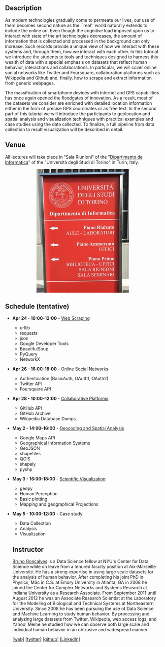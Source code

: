 ## Description

As modern technologies gradually come to permeate our lives, our use of them becomes second nature as the ``real'' world naturally extends to include the online on. Even though the cognitive load imposed upon us to interact with state of the art technologies decreases, the amount of information that is collected and processed in the background can only increase. Such records provide a unique view of how we interact with these systems and, through them, how we interact with each other. In this tutorial we introduce the students to tools and techniques designed to harness this wealth of data with a special emphasis on datasets that reflect human behavior, interactions and collaborations. In particular, we will cover online social networks like Twitter and Foursquare, collaboration platforms such as Wikipedia and Github and, finally, how to scrape and extract information from generic webpages. 

The massification of smartphone devices with Internet and GPS capabilities has once again opened the floodgates of innovation. As a result, most of the datasets we consider are enriched with detailed location information either in the form of precise GPS coordinates or as free text. In the second part of this tutorial we will introduce the participants to geolocation and spatial analysis and visualization techniques with practical examples and case studies using the data collected. To finalize, a full pipeline from data collection to result visualization will be described in detail.

## Venue

All lectures will take place in "Sala Riunioni" of the "[Dipartimento de Informatica](https://www.google.it/maps/place/Universit%C3%A0+di+Torino+-+Dipartimento+di+Informatica/@45.0901604,7.6570523,17z/data=!3m1!4b1!4m5!3m4!1s0x47886db2ab717cef:0x405a8e3daad8d89e!8m2!3d45.0901566!4d7.659241?hl=en)" of the "Università degli Studi di Torino" in Turin, Italy. 

<div style="text-align:center"><img src ="unito.jpg" /></div>

## Schedule (tentative)


- **Apr 24 - 10:00-12:00** - [Web Scraping](lecture1)
  * urllib
  * requests
  * json
  * Google Developer Tools
  * BeautifulSoup
  * PyQuery
  * NetworkX

- **Apr 26 - 16:00-18:00** - [Online Social Networks](lecture2)
  * Authentication (BasicAuth, OAuth1, OAuth2)
  * Twitter API
  * Foursquare API
    

- **Apr 28 - 10:00-12:00** - [Collaborative Platforms](lecture3)
  * GitHub API
  * GitHub Archive
  * Wikipedia Database Dumps

- **May 2 - 14:00-16:00** - [Geocoding and Spatial Analysis](lecture4)
  * Google Maps API
  * Geographical Information Systems
  * GeoJSON
  * shapefiles
  * QGIS
  * shapely
  * pyshp

- **May 3 - 16:00-18:00** - [Scientific Visualization](lecture5)
  * geopy
  * Human Perception
  * Basic plotting
  * Mapping and geographical Projections

- **May 5 - 10:00-12:00** - Case study
  * Data Collection
  * Analysis
  * Visualization

  ## Instructor

  [Bruno Gonçalves](http://www.bgoncalves.com) is a Data Science fellow at NYU's Center for Data Science while on leave from a tenured faculty position at Aix-Marseille Université. He has a strong expertise in using large scale datasets for the analysis of human behavior. After completing his joint PhD in Physics, MSc in C.S. at Emory University in Atlanta, GA in 2008 he joined the Center for Complex Networks and Systems Research at Indiana University as a Research Associate. From September 2011 until August 2012 he was an Associate Research Scientist at the Laboratory for the Modeling of Biological and Technical Systems at Northeastern University. Since 2008 he has been pursuing the use of Data Science and Machine Learning to study human behavior. By processing and analyzing large datasets from Twitter, Wikipedia, web access logs, and Yahoo! Meme he studied how we can observe both large scale and individual human behavior in an obtrusive and widespread manner.

  [[web]](http://www.bgoncalves.com) [[twitter]](https://twitter.com/bgoncalves) [[github]](http://github.com/bmtgoncalves/) [[LinkedIn]](https://www.linkedin.com/in/bmtgoncalves/)